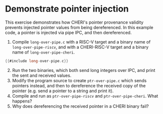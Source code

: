 # Demonstrate pointer injection

This exercise demonstrates how CHERI's pointer provenance validity prevents
injected pointer values from being dereferenced.
In this example code, a pointer is injected via pipe IPC, and then
dereferenced.

1. Compile `long-over-pipe.c` with a RISC-V target and a binary name of
   `long-over-pipe-riscv`, and with a CHERI-RISC-V target and a binary
   name of `long-over-pipe-cheri`.
```C
{{#include long-over-pipe.c}}
```
2. Run the two binaries, which both send long integers over IPC, and print
   the sent and received values.
3. Modify the program source to create `ptr-over-pipe.c` which sends
   pointers instead, and then to dereference the received copy of the
   pointer (e.g. send a pointer to a string and print it).
4. Compile and run as `ptr-over-pipe-riscv` and `ptr-over-pipe-cheri`.
   What happens?
5. Why does dereferencing the received pointer in a CHERI binary fail?
